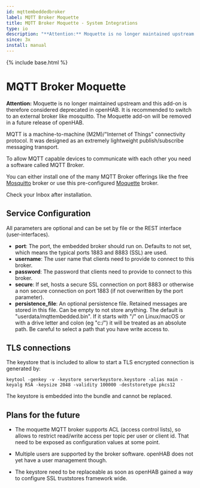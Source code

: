 ```yaml
---
id: mqttembeddedbroker
label: MQTT Broker Moquette
title: MQTT Broker Moquette - System Integrations
type: io
description: "**Attention:** Moquette is no longer maintained upstream and this add-on is therefore considered deprecated in openHAB."
since: 3x
install: manual
---
```


<!-- Attention authors: Do not edit directly. Please add your changes to the appropriate source repository -->

{% include base.html %}

# MQTT Broker Moquette

**Attention:** Moquette is no longer maintained upstream and this add-on is therefore considered deprecated in openHAB. 
It is recommended to switch to an external broker like mosquitto.
The Moquette add-on will be removed in a future release of openHAB.

MQTT is a machine-to-machine (M2M)/"Internet of Things" connectivity protocol.
It was designed as an extremely lightweight publish/subscribe messaging transport.

To allow MQTT capable devices to communicate with each other you need a software called MQTT Broker.

You can either install one of the many MQTT Broker offerings like the free [Mosquitto](https://mosquitto.org/) broker or use this pre-configured [Moquette](https://github.com/andsel/moquette) broker.

Check your Inbox after installation.

## Service Configuration

All parameters are optional and can be set by file or the REST interface (user-interfaces).

* __port__: The port, the embedded broker should run on. Defaults to not set, which means the typical ports 1883 and 8883 (SSL) are used.
* __username__: The user name that clients need to provide to connect to this broker.
* __password__: The password that clients need to provide to connect to this broker.
* __secure__: If set, hosts a secure SSL connection on port 8883 or otherwise a non secure connection on port 1883 (if not overwritten by the port parameter).
* __persistence_file__: An optional persistence file. Retained messages are stored in this file. Can be empty to not store anything. The default is "userdata/mqttembedded.bin". If it starts with "/" on Linux/macOS or with a drive letter and colon (eg "c:/") it will be treated as an absolute path. Be careful to select a path that you have write access to.

## TLS connections

The keystore that is included to allow to start a TLS encrypted connection is generated by:

```
keytool -genkey -v -keystore serverkeystore.keystore -alias main -keyalg RSA -keysize 2048 -validity 100000 -deststoretype pkcs12
```

The keystore is embedded into the bundle and cannot be replaced. 

## Plans for the future

* The moquette MQTT broker supports ACL (access control lists), so allows to restrict read/write access per topic per user or client id. That need to be exposed as configuration values at some point.

* Multiple users are supported by the broker software. openHAB does not yet have a user management though.

* The keystore need to be replaceable as soon as openHAB gained a way to configure SSL truststores framework wide.
